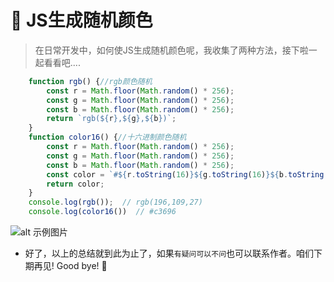 # :cherry_blossom: JS生成随机颜色



>在日常开发中，如何使JS生成随机颜色呢，我收集了两种方法，接下啦一起看看吧....



```javascript
    function rgb() {//rgb颜色随机
        const r = Math.floor(Math.random() * 256);
        const g = Math.floor(Math.random() * 256);
        const b = Math.floor(Math.random() * 256);
        return `rgb(${r},${g},${b})`;
    }
    function color16() {//十六进制颜色随机
        const r = Math.floor(Math.random() * 256);
        const g = Math.floor(Math.random() * 256);
        const b = Math.floor(Math.random() * 256);
        const color = `#${r.toString(16)}${g.toString(16)}${b.toString(16)}`;
        return color;
    }
    console.log(rgb());  // rgb(196,109,27)
    console.log(color16())  // #c3696

```


![alt 示例图片](/img/study/javascript/JS生成随机颜色/demo.jpg)




* 好了，以上的总结就到此为止了，如果`有疑问可以不问`也可以联系作者。咱们下期再见! Good bye! 🌸